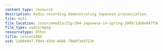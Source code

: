 ```yaml
---
content_type: resource
description: Audio recording demonstrating Japanese pronunciation.
file: null
file_location: /coursemedia/21g-504-japanese-iv-spring-2009/1ab8e847f9d4d34d6686790df16d7226_Lesson18A6.mp3
file_type: audio/mpeg
resourcetype: Other
title: Lesson18A6
uid: 1ab8e847-f9d4-d34d-6686-790df16d7226
---
```

